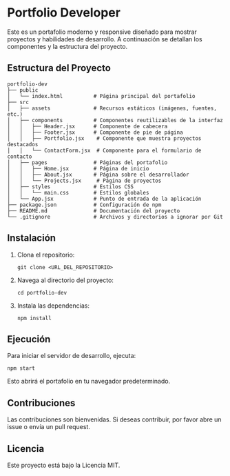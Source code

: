 # Portfolio Developer

Este es un portafolio moderno y responsive diseñado para mostrar proyectos y habilidades de desarrollo. A continuación se detallan los componentes y la estructura del proyecto.

## Estructura del Proyecto

```
portfolio-dev
├── public
│   └── index.html          # Página principal del portafolio
├── src
│   ├── assets              # Recursos estáticos (imágenes, fuentes, etc.)
│   ├── components          # Componentes reutilizables de la interfaz
│   │   ├── Header.jsx      # Componente de cabecera
│   │   ├── Footer.jsx      # Componente de pie de página
│   │   ├── Portfolio.jsx    # Componente que muestra proyectos destacados
│   │   └── ContactForm.jsx  # Componente para el formulario de contacto
│   ├── pages               # Páginas del portafolio
│   │   ├── Home.jsx        # Página de inicio
│   │   ├── About.jsx       # Página sobre el desarrollador
│   │   └── Projects.jsx     # Página de proyectos
│   ├── styles              # Estilos CSS
│   │   └── main.css        # Estilos globales
│   └── App.jsx             # Punto de entrada de la aplicación
├── package.json            # Configuración de npm
├── README.md               # Documentación del proyecto
└── .gitignore              # Archivos y directorios a ignorar por Git
```

## Instalación

1. Clona el repositorio:
   ```
   git clone <URL_DEL_REPOSITORIO>
   ```
2. Navega al directorio del proyecto:
   ```
   cd portfolio-dev
   ```
3. Instala las dependencias:
   ```
   npm install
   ```

## Ejecución

Para iniciar el servidor de desarrollo, ejecuta:
```
npm start
```
Esto abrirá el portafolio en tu navegador predeterminado.

## Contribuciones

Las contribuciones son bienvenidas. Si deseas contribuir, por favor abre un issue o envía un pull request.

## Licencia

Este proyecto está bajo la Licencia MIT.